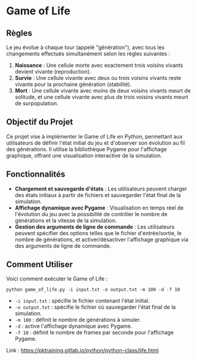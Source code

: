 # Game of Life

## Règles

Le jeu évolue à chaque tour (appelé "génération"), avec tous les changements effectués simultanément selon les règles suivantes :

1. **Naissance** : Une cellule morte avec exactement trois voisins vivants devient vivante (reproduction).
2. **Survie** : Une cellule vivante avec deux ou trois voisins vivants reste vivante pour la prochaine génération (stabilité).
3. **Mort** : Une cellule vivante avec moins de deux voisins vivants meurt de solitude, et une cellule vivante avec plus de trois voisins vivants meurt de surpopulation.

## Objectif du Projet

Ce projet vise à implémenter le Game of Life en Python, permettant aux utilisateurs de définir l'état initial du jeu et d'observer son évolution au fil des générations. Il utilise la bibliothèque Pygame pour l'affichage graphique, offrant une visualisation interactive de la simulation.

## Fonctionnalités

- **Chargement et sauvegarde d'états** : Les utilisateurs peuvent charger des états initiaux à partir de fichiers et sauvegarder l'état final de la simulation.
- **Affichage dynamique avec Pygame** : Visualisation en temps réel de l'évolution du jeu avec la possibilité de contrôler le nombre de générations et la vitesse de la simulation.
- **Gestion des arguments de ligne de commande** : Les utilisateurs peuvent spécifier des options telles que le fichier d'entrée/sortie, le nombre de générations, et activer/désactiver l'affichage graphique via des arguments de ligne de commande.

## Comment Utiliser

Voici comment exécuter le Game of Life :

```
python game_of_life.py -i input.txt -o output.txt -m 100 -d -f 10
```

- `-i input.txt` : spécifie le fichier contenant l'état initial.
- `-o output.txt` : spécifie le fichier où sauvegarder l'état final de la simulation.
- `-m 100` : définit le nombre de générations à simuler.
- `-d` : active l'affichage dynamique avec Pygame.
- `-f 10` : définit le nombre de frames par seconde pour l'affichage Pygame.

Link : https://pktraining.gitlab.io/python/python-class/life.html
